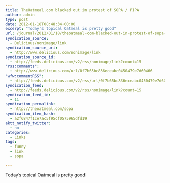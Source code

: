 ```yaml
---
title: TheOatmeal.com blacked out in protest of SOPA / PIPA
author: admin
type: post
date: 2012-01-18T08:48:34+00:00
excerpt: "Today's topical Oatmeal is pretty good"
url: /journal/2012/01/18/theoatmeal-com-blacked-out-in-protest-of-sopa-pipa/
syndication_source:
  - Delicious/nonimage/link
syndication_source_uri:
  - http://www.delicious.com/nonimage/link
syndication_source_id:
  - http://feeds.delicious.com/v2/rss/nonimage/link?count=15
"rss:comments":
  - http://www.delicious.com/url/0f7b65bc836eceabc0450479e7d60466
"wfw:commentRSS":
  - http://feeds.delicious.com/v2/rss/url/0f7b65bc836eceabc0450479e7d60466
syndication_feed:
  - http://feeds.delicious.com/v2/rss/nonimage/link?count=15
syndication_feed_id:
  - 11
syndication_permalink:
  - http://theoatmeal.com/sopa
syndication_item_hash:
  - a2f6847f1ce7ac5f95cf0575965dfd19
aktt_notify_twitter:
  - no
categories:
  - Links
tags:
  - funny
  - link
  - sopa

---
```

Today&#8217;s topical Oatmeal is pretty good